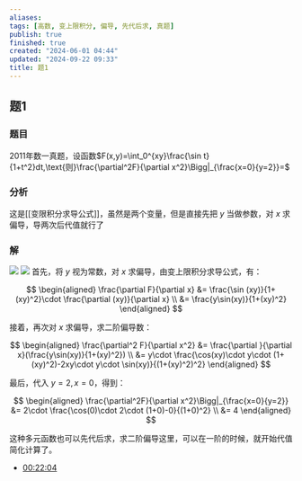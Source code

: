 ```yaml
---
aliases: 
tags: [高数, 变上限积分, 偏导, 先代后求, 真题]
publish: true
finished: true
created: "2024-06-01 04:44"
updated: "2024-09-22 09:33"
title: 题1
---
```

## 题1 
### 题目
2011年数一真题，设函数$F(x,y)=\int_0^{xy}\frac{\sin t}{1+t^2}dt,\text{则}\frac{\partial^2F}{\partial x^2}\Bigg|_{\frac{x=0}{y=2}}=$
### 分析 
这是[[变限积分求导公式]]，虽然是两个变量，但是直接先把 $y$ 当做参数，对 $x$ 求偏导，导两次后代值就行了
### 解 
![](https://img.hwenyi.live/202404251441317.webp)
![](https://img.hwenyi.live/202404251444618.webp) 
首先，将 $y$ 视为常数，对 $x$ 求偏导，由变上限积分求导公式，有：

$$
\begin{aligned}
\frac{\partial F}{\partial x} &= \frac{\sin (xy)}{1+(xy)^2}\cdot \frac{\partial (xy)}{\partial x} \\
&= \frac{y\sin(xy)}{1+(xy)^2}
\end{aligned}
$$

接着，再次对 $x$ 求偏导，求二阶偏导数：

$$
\begin{aligned}
\frac{\partial^2 F}{\partial x^2} &= \frac{\partial }{\partial x}(\frac{y\sin(xy)}{1+(xy)^2}) \\
&= y\cdot \frac{\cos(xy)\cdot y\cdot (1+(xy)^2)-2xy\cdot y\cdot \sin(xy)}{(1+(xy)^2)^2}
\end{aligned}
$$

最后，代入 $y=2,x=0$，得到：

$$
\begin{aligned}
\frac{\partial^2F}{\partial x^2}\Bigg|_{\frac{x=0}{y=2}} &= 2\cdot \frac{\cos(0)\cdot 2\cdot (1+0)-0}{(1+0)^2} \\
&= 4
\end{aligned}
$$

这种多元函数也可以先代后求，求二阶偏导这里，可以在一阶的时候，就开始代值简化计算了。 
- [00:22:04](https://www.youtube.com/watch?v=t0rAVGCpkss&t=1325#t=22:04.88) 
